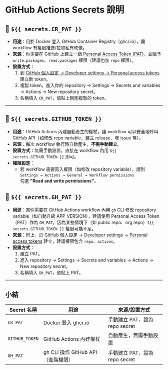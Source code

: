 # GitHub Actions Secrets 說明

## 🔑 `${{ secrets.CR_PAT }}`

- **用途**：用於 Docker 登入 GitHub Container
  Registry（ghcr.io），讓 workflow 有權限推送/拉取私有映像。
- **來源**：你需要在 GitHub 上建立一組
  [Personal Access Token (PAT)](https://github.com/settings/tokens)，並賦予
  `write:packages`、`read:packages` 權限（建議也加 `repo` 權限）。
- **設置方式**：
  1. 到
     [GitHub 個人設定 → Developer settings → Personal access tokens](https://github.com/settings/tokens)
     建立新 token。
  2. 複製 token，進入你的 repository → Settings → Secrets and variables →
     Actions → New repository secret。
  3. 名稱填入 `CR_PAT`，值貼上剛剛複製的 token。

---

## 🔑 `${{ secrets.GITHUB_TOKEN }}`

- **用途**：GitHub Actions 內建自動產生的權杖，讓 workflow 可以安全地呼叫 GitHub
  API（如修改 repo variable、建立 release、發 issue 等）。
- **來源**：每次 workflow 執行時自動產生，**不需手動建立**。
- **設置方式**：無需手動設置，直接在 workflow 內用 `${{ secrets.GITHUB_TOKEN }}`
  即可。
- **權限設定**：
  - 若 workflow 需要寫入權限（如修改 repository variable），請到  
    `Settings → Actions → General → Workflow permissions`  
    勾選 **"Read and write permissions"**。

## 🔑 `${{ secrets.GH_PAT }}`

- **用途**：當你需要在 GitHub Actions workflow 內用 `gh` CLI 修改 repository
  variable（如自動升級 APP_VERSION），建議使用 Personal Access Token（PAT）作為
  `GH_PAT`，因為某些情境下（如 public repo、org
  repo）`${{ secrets.GITHUB_TOKEN }}` 權限可能不足。
- **來源**：同上，於
  [GitHub 個人設定 → Developer settings → Personal access tokens](https://github.com/settings/tokens)
  建立，建議權限包含 `repo`、`actions`。
- **設置方式**：
  1. 建立 PAT。
  2. 進入 repository → Settings → Secrets and variables → Actions → New
     repository secret。
  3. 名稱填入 `GH_PAT`，值貼上 PAT。

---

## 小結

| Secret 名稱    | 用途                               | 來源/設置方式                  |
| -------------- | ---------------------------------- | ------------------------------ |
| `CR_PAT`       | Docker 登入 ghcr.io                | 手動建立 PAT，設為 repo secret |
| `GITHUB_TOKEN` | GitHub Actions 內建權杖            | 自動產生，無需手動設置         |
| `GH_PAT`       | gh CLI 操作 GitHub API（進階權限） | 手動建立 PAT，設為 repo secret |
